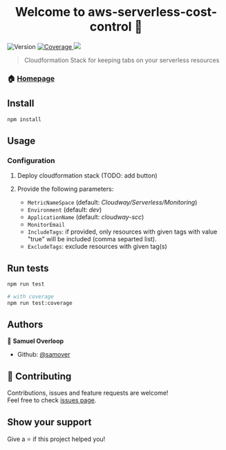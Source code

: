 <h1 align="center">Welcome to aws-serverless-cost-control 👋</h1>
<p>
  <img alt="Version" src="https://img.shields.io/badge/version-0.1.0-blue.svg?cacheSeconds=2592000" />
  <a href="https://travis-ci.org/becloudway/aws-serverless-cost-control">
  <img alt="Coverage" src="https://travis-ci.org/becloudway/aws-serverless-cost-control.svg?branch=master" />
  </a>
  <a href="https://codecov.io/gh/becloudway/aws-serverless-cost-control">
    <img src="https://codecov.io/gh/becloudway/aws-serverless-cost-control/branch/master/graph/badge.svg" />
  </a>
</p>

> Cloudformation Stack for keeping tabs on your serverless resources

### 🏠 [Homepage](https://github.com/becloudway/aws-serverless-cost-control)

## Install

```sh
npm install
```

## Usage

### Configuration

1. Deploy cloudformation stack (TODO: add button)

2. Provide the following parameters:
    *   `MetricNameSpace` (default: _Cloudway/Serverless/Monitoring_)
    *   `Environment` (default: _dev_)
    *   `ApplicationName` (default: _cloudway-scc_)
    *   `MonitorEmail`
    *   `IncludeTags`: if provided, only resources with given tags with value "true" will be included (comma separted list).
    *   `ExcludeTags`: exclude resources with given tag(s)


## Run tests

```sh
npm run test

# with coverage
npm run test:coverage
```

## Authors

👤 **Samuel Overloop**

* Github: [@samover](https://github.com/samover)

## 🤝 Contributing

Contributions, issues and feature requests are welcome!<br />Feel free to check [issues page](https://github.com/becloudway/aws-serverless-cost-control/issues).

## Show your support

Give a ⭐️ if this project helped you!

